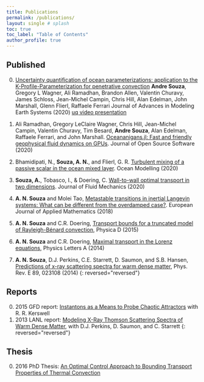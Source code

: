 ```yaml
---
title: Publications
permalink: /publications/
layout: single # splash
toc: true
toc_label: "Table of Contents"
author_profile: true
---
```


## Published

0.  [Uncertainty quantification of ocean parameterizations: application to the K-Profile-Parameterization for penetrative convection]
    **Andre Souza**, Gregory L Wagner, Ali Ramadhan, Brandon Allen, Valentin Churavy, James Schloss, Jean-Michel Campin, Chris Hill,
    Alan Edelman, John Marshall, Glenn Flierl, Raffaele Ferrari
    Journal of Advances in Modeling Earth Systems (2020) [uq video presentation]

0. Ali Ramadhan, Gregory LeClaire Wagner, Chris Hill, Jean-Michel Campin, Valentin Churavy, Tim Besard, **Andre Souza**, Alan Edelman, Raffaele Ferrari, and John Marshall. [Oceananigans.jl: Fast and friendly geophysical fluid dynamics on GPUs]. Journal of Open Source Software (2020)
0. Bhamidipati, N., **Souza, A. N.**, and Flierl, G. R. [Turbulent mixing of a passive scalar in the ocean mixed layer]. Ocean Modelling (2020)
0. **Souza, A.**, Tobasco, I., & Doering, C. [Wall-to-wall optimal transport in two dimensions]. Journal of Fluid Mechanics (2020)
0. **A. N. Souza** and Molei Tao, [Metastable transitions in inertial Langevin systems: What can be different from the overdamped case?]. European Journal of Applied
Mathematics (2018)
0. **A. N. Souza** and C.R. Doering, [Transport bounds for a truncated model of Rayleigh-Bénard convection], Physica D (2015)
0. **A. N. Souza** and C.R. Doering, [Maximal transport in the Lorenz equations],
Physics Letters A (2014)
0. **A. N. Souza**, D.J. Perkins, C.E. Starrett, D. Saumon, and S.B. Hansen, [Predictions of x-ray scattering spectra for warm dense matter], Phys. Rev. E 89,
023108 (2014)
{: reversed="reversed"}

## Reports

0. 2015 GFD report: [Instantons as a Means to Probe Chaotic Attractors] with R. R. Kerswell
0. 2013 LANL report: [Modeling X-Ray Thomson Scattering Spectra of Warm Dense Matter], with D.J. Perkins, D. Saumon, and C. Starrett
{: reversed="reversed"}

## Thesis

0. 2016 PhD Thesis: [An Optimal Control Approach to Bounding Transport Properties of Thermal Convection]

<!-- Youtube -->
[uq video presentation]: https://www.youtube.com/watch?v=PKGFkCg58fE&ab_channel=SIAMMPE

<!-- Unpublished -->

<!-- Published -->
[Uncertainty quantification of ocean parameterizations: application to the K-Profile-Parameterization for penetrative convection]: https://agupubs.onlinelibrary.wiley.com/doi/full/10.1029/2020MS002108
[Oceananigans.jl: Fast and friendly geophysical fluid dynamics on GPUs]: https://joss.theoj.org/papers/10.21105/joss.02018
[Turbulent mixing of a passive scalar in the ocean mixed layer]: https://www.sciencedirect.com/science/article/abs/pii/S1463500319302665
[Wall-to-wall optimal transport in two dimensions]: https://www.cambridge.org/core/journals/journal-of-fluid-mechanics/article/walltowall-optimal-transport-in-two-dimensions/14BBFC698F9BFFEA72FB463E3CB86B36
[Metastable transitions in inertial Langevin systems: What can be different from the overdamped case?]: https://www.cambridge.org/core/journals/european-journal-of-applied-mathematics/article/metastable-transitions-in-inertial-langevin-systems-what-can-be-different-from-the-overdamped-case/6B0F1CB2386E57DC94418858FD81F554
[Transport bounds for a truncated model of Rayleigh-Bénard convection]: https://www.sciencedirect.com/science/article/abs/pii/S016727891500086X
[Maximal transport in the Lorenz equations]: https://www.sciencedirect.com/science/article/abs/pii/S0375960114012067
[Predictions of x-ray scattering spectra for warm dense matter]: https://journals.aps.org/pre/abstract/10.1103/PhysRevE.89.023108

<!-- Report -->
[Instantons as a Means to Probe Chaotic Attractors]: https://gfd.whoi.edu/wp-content/uploads/sites/18/2018/03/Andre_Souza_x_243644.pdf

[Modeling X-Ray Thomson Scattering Spectra of Warm Dense Matter]: https://www.lanl.gov/org/padwp/adx/computational-physics/summer-workshop/report-archive.php

<!-- Thesis -->
[An Optimal Control Approach to Bounding Transport Properties of Thermal Convection]: https://deepblue.lib.umich.edu/handle/2027.42/133426
